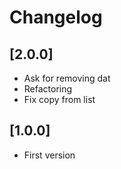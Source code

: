 # Changelog

## [2.0.0]
- Ask for removing dat
- Refactoring
- Fix copy from list

## [1.0.0]
- First version
